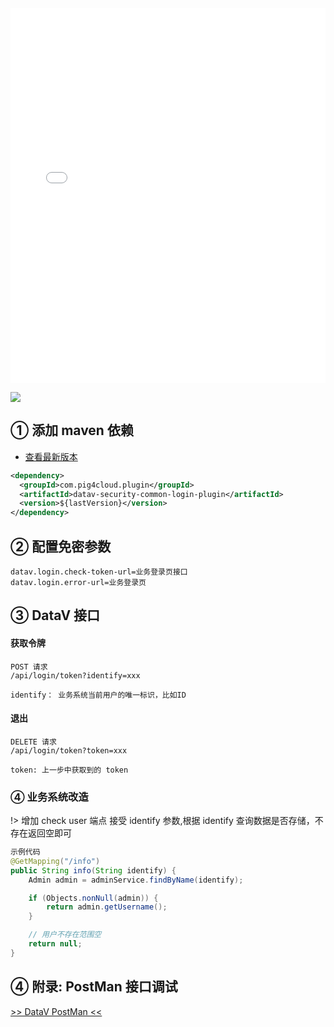 <iframe src="//player.bilibili.com/player.html?aid=982266201&bvid=BV1dt4y1n7zh&cid=742278867&page=1&high_quality=1" scrolling="no" border="0" frameborder="no" framespacing="0" allowfullscreen="true" width="100%" height="600"> </iframe>

![](https://minio.pigx.vip/oss/1657001481.jpg)

## ① 添加 maven 依赖

- [查看最新版本](https://repo1.maven.org/maven2/com/pig4cloud/plugin/datav-security-common-login-plugin/)

```xml
<dependency>
  <groupId>com.pig4cloud.plugin</groupId>
  <artifactId>datav-security-common-login-plugin</artifactId>
  <version>${lastVersion}</version>
</dependency>
```

## ② 配置免密参数

```
datav.login.check-token-url=业务登录页接口
datav.login.error-url=业务登录页
```

## ③ DataV 接口

#### 获取令牌

```shell
POST 请求
/api/login/token?identify=xxx

identify： 业务系统当前用户的唯一标识，比如ID
```

#### 退出

```shell
DELETE 请求
/api/login/token?token=xxx

token: 上一步中获取到的 token
```

### ④ 业务系统改造

!> 增加 check user 端点 接受 identify 参数,根据 identify 查询数据是否存储，不存在返回空即可

```java
示例代码
@GetMapping("/info")
public String info(String identify) {
    Admin admin = adminService.findByName(identify);

    if (Objects.nonNull(admin)) {
        return admin.getUsername();
    }

    // 用户不存在范围空
    return null;
}
```

## ④ 附录: PostMan 接口调试

[>> DataV PostMan <<](https://documenter.getpostman.com/view/4617525/UzJFvdon)
